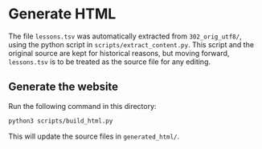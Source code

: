 # Generate HTML

The file `lessons.tsv` was automatically extracted from `302_orig_utf8/`, using
the python script in `scripts/extract_content.py`. This script and the
original source are kept for historical reasons, but moving forward,
`lessons.tsv` is to be treated as the source file for any editing.

## Generate the website

Run the following command in this directory:

```bash
python3 scripts/build_html.py
```

This will update the source files in `generated_html/`.
